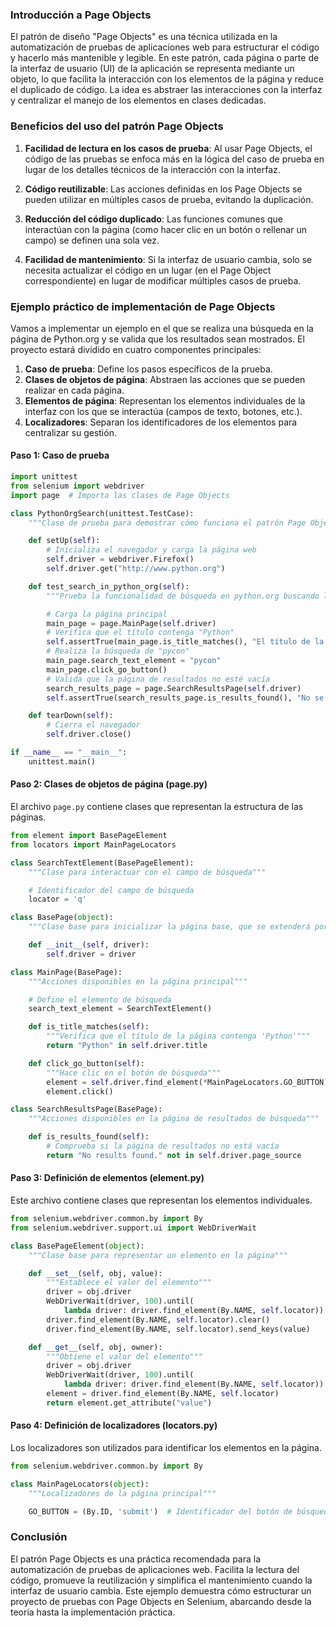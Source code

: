 ### Introducción a Page Objects

El patrón de diseño "Page Objects" es una técnica utilizada en la automatización de pruebas de aplicaciones web para estructurar el código y hacerlo más mantenible y legible. En este patrón, cada página o parte de la interfaz de usuario (UI) de la aplicación se representa mediante un objeto, lo que facilita la interacción con los elementos de la página y reduce el duplicado de código. La idea es abstraer las interacciones con la interfaz y centralizar el manejo de los elementos en clases dedicadas. 

### Beneficios del uso del patrón Page Objects

1. **Facilidad de lectura en los casos de prueba**: Al usar Page Objects, el código de las pruebas se enfoca más en la lógica del caso de prueba en lugar de los detalles técnicos de la interacción con la interfaz.

2. **Código reutilizable**: Las acciones definidas en los Page Objects se pueden utilizar en múltiples casos de prueba, evitando la duplicación.

3. **Reducción del código duplicado**: Las funciones comunes que interactúan con la página (como hacer clic en un botón o rellenar un campo) se definen una sola vez.

4. **Facilidad de mantenimiento**: Si la interfaz de usuario cambia, solo se necesita actualizar el código en un lugar (en el Page Object correspondiente) en lugar de modificar múltiples casos de prueba.

### Ejemplo práctico de implementación de Page Objects

Vamos a implementar un ejemplo en el que se realiza una búsqueda en la página de Python.org y se valida que los resultados sean mostrados. El proyecto estará dividido en cuatro componentes principales:

1. **Caso de prueba**: Define los pasos específicos de la prueba.
2. **Clases de objetos de página**: Abstraen las acciones que se pueden realizar en cada página.
3. **Elementos de página**: Representan los elementos individuales de la interfaz con los que se interactúa (campos de texto, botones, etc.).
4. **Localizadores**: Separan los identificadores de los elementos para centralizar su gestión.

#### Paso 1: Caso de prueba

```python
import unittest
from selenium import webdriver
import page  # Importa las clases de Page Objects

class PythonOrgSearch(unittest.TestCase):
    """Clase de prueba para demostrar cómo funciona el patrón Page Object"""

    def setUp(self):
        # Inicializa el navegador y carga la página web
        self.driver = webdriver.Firefox()
        self.driver.get("http://www.python.org")

    def test_search_in_python_org(self):
        """Prueba la funcionalidad de búsqueda en python.org buscando la palabra 'pycon'"""

        # Carga la página principal
        main_page = page.MainPage(self.driver)
        # Verifica que el título contenga "Python"
        self.assertTrue(main_page.is_title_matches(), "El título de la página no coincide.")
        # Realiza la búsqueda de "pycon"
        main_page.search_text_element = "pycon"
        main_page.click_go_button()
        # Valida que la página de resultados no esté vacía
        search_results_page = page.SearchResultsPage(self.driver)
        self.assertTrue(search_results_page.is_results_found(), "No se encontraron resultados.")

    def tearDown(self):
        # Cierra el navegador
        self.driver.close()

if __name__ == "__main__":
    unittest.main()
```

#### Paso 2: Clases de objetos de página (page.py)

El archivo `page.py` contiene clases que representan la estructura de las páginas.

```python
from element import BasePageElement
from locators import MainPageLocators

class SearchTextElement(BasePageElement):
    """Clase para interactuar con el campo de búsqueda"""

    # Identificador del campo de búsqueda
    locator = 'q'

class BasePage(object):
    """Clase base para inicializar la página base, que se extenderá por todas las páginas"""

    def __init__(self, driver):
        self.driver = driver

class MainPage(BasePage):
    """Acciones disponibles en la página principal"""

    # Define el elemento de búsqueda
    search_text_element = SearchTextElement()

    def is_title_matches(self):
        """Verifica que el título de la página contenga 'Python'"""
        return "Python" in self.driver.title

    def click_go_button(self):
        """Hace clic en el botón de búsqueda"""
        element = self.driver.find_element(*MainPageLocators.GO_BUTTON)
        element.click()

class SearchResultsPage(BasePage):
    """Acciones disponibles en la página de resultados de búsqueda"""

    def is_results_found(self):
        # Comprueba si la página de resultados no está vacía
        return "No results found." not in self.driver.page_source
```

#### Paso 3: Definición de elementos (element.py)

Este archivo contiene clases que representan los elementos individuales.

```python
from selenium.webdriver.common.by import By
from selenium.webdriver.support.ui import WebDriverWait

class BasePageElement(object):
    """Clase base para representar un elemento en la página"""

    def __set__(self, obj, value):
        """Establece el valor del elemento"""
        driver = obj.driver
        WebDriverWait(driver, 100).until(
            lambda driver: driver.find_element(By.NAME, self.locator))
        driver.find_element(By.NAME, self.locator).clear()
        driver.find_element(By.NAME, self.locator).send_keys(value)

    def __get__(self, obj, owner):
        """Obtiene el valor del elemento"""
        driver = obj.driver
        WebDriverWait(driver, 100).until(
            lambda driver: driver.find_element(By.NAME, self.locator))
        element = driver.find_element(By.NAME, self.locator)
        return element.get_attribute("value")
```

#### Paso 4: Definición de localizadores (locators.py)

Los localizadores son utilizados para identificar los elementos en la página.

```python
from selenium.webdriver.common.by import By

class MainPageLocators(object):
    """Localizadores de la página principal"""

    GO_BUTTON = (By.ID, 'submit')  # Identificador del botón de búsqueda
```

### Conclusión

El patrón Page Objects es una práctica recomendada para la automatización de pruebas de aplicaciones web. Facilita la lectura del código, promueve la reutilización y simplifica el mantenimiento cuando la interfaz de usuario cambia. Este ejemplo demuestra cómo estructurar un proyecto de pruebas con Page Objects en Selenium, abarcando desde la teoría hasta la implementación práctica.